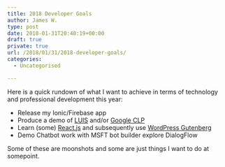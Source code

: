 ```yaml
---
title: 2018 Developer Goals
author: James W.
type: post
date: 2018-01-31T20:40:19+00:00
draft: true
private: true
url: /2018/01/31/2018-developer-goals/
categories:
  - Uncategorised

---
```

<p class="p1">
  <span class="s1">Here is a quick rundown of what I want to achieve in terms of technology and professional development this year: </span>
</p>

  * Release my Ionic/Firebase app
  * Produce a demo of [LUIS][1] and/or <a href="https://cloud.google.com/natural-language/" rel="nofollow">Google CLP</a>
  * Learn (some) <a href="https://reactjs.org/" rel="nofollow">React.js</a> and subsequently use <a href="https://wordpress.github.io/gutenberg/" rel="nofollow">WordPress Gutenberg</a>
  * Demo Chatbot work with MSFT bot builder explore DialogFlow

Some of these are moonshots and some are just things I want to do at somepoint.

 [1]: https://gist.github.com/jamesrwilliams/luis.ai/
